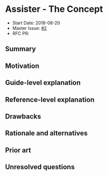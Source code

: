 # Assister - The Concept

- Start Date: 2018-08-20
- Master Issue: [#2](https://github.com/assister-ai/assister/issues/2)
- RFC PR: 

## Summary
[summary]: #summary

## Motivation
[motivation]: #motivation

## Guide-level explanation
[guide-level-explanation]: #guide-level-explanation

## Reference-level explanation
[reference-level-explanation]: #reference-level-explanation

## Drawbacks
[drawbacks]: #drawbacks

## Rationale and alternatives
[rationale-and-alternatives]: #rationale-and-alternatives

## Prior art
[prior-art]: #prior-art

## Unresolved questions
[unresolved-questions]: #unresolved-questions
